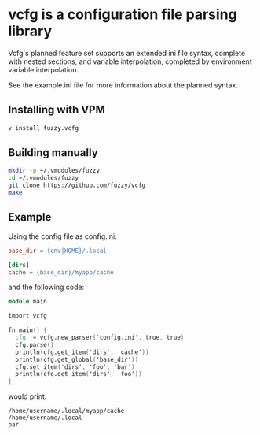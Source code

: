 # vcfg is a configuration file parsing library

Vcfg's planned feature set supports an extended ini file syntax, complete with nested sections, and variable interpolation, completed by 
environment variable interpolation.

See the example.ini file for more information about the planned syntax.

## Installing with VPM

```sh
v install fuzzy.vcfg
```

## Building manually

```sh
mkdir -p ~/.vmodules/fuzzy
cd ~/.vmodules/fuzzy
git clone https://github.com/fuzzy/vcfg
make
```

## Example

Using the config file as config.ini:

```ini
base_dir = {env|HOME}/.local

[dirs]
cache = {base_dir}/myapp/cache
```

and the following code:

```v
module main

import vcfg

fn main() {
  cfg := vcfg.new_parser('config.ini', true, true)
  cfg.parse()
  println(cfg.get_item('dirs', 'cache'))
  println(cfg.get_global('base_dir'))
  cfg.set_item('dirs', 'foo', 'bar')
  println(cfg.get_item('dirs', 'foo'))
}
```

would print:

```
/home/username/.local/myapp/cache
/home/username/.local
bar
```

